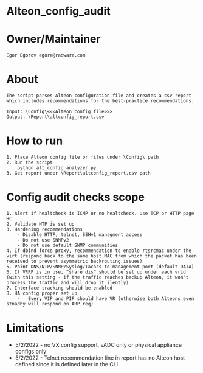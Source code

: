 # Alteon_config_audit

# Owner/Maintainer

	Egor Egorov egore@radware.com

# About

	The script parses Alteon configuration file and creates a csv report which includes recommendations for the best-practice recommendations.

	Input: \Config\<<<Alteon config file>>>
	Output: \Report\altconfig_report.csv

# How to run

	1. Place Alteon config file or files under \Config\ path
	2. Run the script
		python alt_config_analyzer.py
	3. Get report under \Report\altconfig_report.csv path
	
# Config audit checks scope

	1. Alert if healtcheck is ICMP or no healtcheck. Use TCP or HTTP page HC.
	2. Validate NTP is set up
	3. Hardening recommendations
		- Disable HTTP, telnet, SSHv1 managment access
		- Do not use SNMPv2
		- Do not use default SNMP communities
	4. If dbind force proxy, recommendation to enable rtsrcmac under the virt (respond back to the same host MAC from which the packet has been received to prevent asymmetric backrouting issues)
	5. Point DNS/NTP/SNMP/Syslog/Tacacs to management port (default DATA)
	6. If VRRP is in use, “share dis” should be set up under each vrid (with this setting - if the traffic reaches backup Alteon, it won't process the traffic and will drop it ilently)
	7. Interface tracking should be enabled
	8. HA config proper set up
		- 	Every VIP and PIP should have VR (otherwise both Alteons even stnadby will respond on ARP req)



# Limitations
- 5/2/2022 - no VX config support, vADC only or physical appliance configs only
- 5/2/2022 - Telnet recommendation line in report has no Alteon host defined since it is defined later in the CLI
